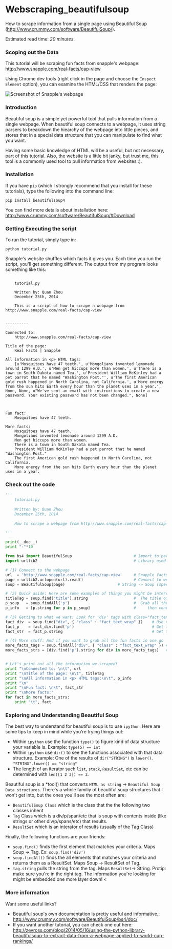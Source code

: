Webscraping_beautifulsoup
==========


How to scrape information from a single page using Beautiful Soup (http://www.crummy.com/software/BeautifulSoup/).

Estimated read time: *20 minutes*.

<h3> Scoping out the Data </h3>

This tutorial will be scraping fun facts from snapple's webpage: http://www.snapple.com/real-facts/cap-view

Using Chrome dev tools (right click in the page and choose the `Inspect Element` option), you can examine the HTML/CSS that renders the page:

![Screenshot of Snapple's webpage](https://github.com/theleastinterestingcoder/Webscraping_beautifulsoup/blob/master/resources/snapple_webpage.png)


<h3> Introduction </h3>

Beautiful soup  is a simple yet powerful tool that pulls information from a single webpage. When beautiful soup connects to a webpage, it uses string parsers to breakdown the hiearchy of the webpage into little pieces, and stores that in a special data structure that you can manipulate to find what you want. 

Having some basic knowledge of HTML will be a useful, but not necessary, part of this tutorial. Also, the website is a little bit janky, but trust me, this tool is a commonly used tool to pull information from websites :). 

<h3> Installation </h3>

If you have `pip` (which I strongly recommend that you install for these tutorials), type the following into the command line:

```
pip install beautifulsoup4
```

You can find more details about installation here: http://www.crummy.com/software/BeautifulSoup/#Download



<h3> Getting Executing the script </h3>

To run the tutorial, simply type in:
```
python tutorial.py
```

Snapple's website shuffles which facts it gives you. Each time you run the script, you'll get something different. The output from my program looks something like this:

```

    tutorial.py
   
    Written by: Quan Zhou
    December 25th, 2014
    
    This is a script of how to scrape a webpage from http://www.snapple.com/real-facts/cap-view


----------

Connected to: 
    http://www.snapple.com/real-facts/cap-view

Title of the page: 
    Real Facts | Snapple

All information in <p> HTML tags:
    [u'Mosquitoes have 47 teeth.', u'Mongolians invented lemonade around 1299 A.D.', u'Men get hiccups more than women.', u'There is a town in South Dakota named Tea.', u'President William McKinley had a pet parrot that he named "Washington Post."', u'The first American gold rush happened in North Carolina, not California.', u'More energy from the sun hits Earth every hour than the planet uses in a year.', None, None, u"We've sent an email with instructions to create a new password. Your existing password has not been changed.", None]



Fun fact: 
    Mosquitoes have 47 teeth.

More facts:
    Mosquitoes have 47 teeth.
    Mongolians invented lemonade around 1299 A.D.
    Men get hiccups more than women.
    There is a town in South Dakota named Tea.
    President William McKinley had a pet parrot that he named "Washington Post."
    The first American gold rush happened in North Carolina, not California.
    More energy from the sun hits Earth every hour than the planet uses in a year.
```
<h3> Check out the code </h3>

```python
'''
    tutorial.py
   
    Written by: Quan Zhou
    December 25th, 2014
    
    How to scrape a webpage from http://www.snapple.com/real-facts/cap-view

'''

print(__doc__)
print "-"*10

from bs4 import BeautifulSoup                           # Import to parse HTML structure
import urllib2                                          # Library used to make connections to a webpage

# (1) Connect to the webpage
url  = 'http://www.snapple.com/real-facts/cap-view'     # Snapple facts (hopefully, this won't be broken)
page = urllib2.urlopen(url).read()                      # Connect to webpage, and convert contents into string
soup = BeautifulSoup(page)                       # String -> Soup (special data structure of information)

# (2) Quick aside: Here are some examples of things you might be interested in
titleTag = soup.find("title").string                    #  The title of the page: u'Real Facts | Snapple'
p_soup   = soup.findAll('p')                            #  Grab all the information wrapped in <p> tags
p_info   = [p.string for p in p_soup]                   #     then convert (Result set) -> List of Strings

# (3) Getting to what we want: Look for 'div' tags with class="fact_text_wrap"
fact_div  = soup.find("div", { "class" : "fact_text_wrap" })    # Use ChromeDevTools to uniquely identify this info
fact_p    = fact_div.find('p')                                  # Get the paragraph buried in the <div> tag
fact_str  = fact_p.string                                       # Get to your fun fact

# (4) More stuff: And if you want to grab all the fun facts in one go
more_facts_tags = soup.findAll("div", { "class" : "fact_text_wrap" }) # use findAll(), not find()
more_facts_strs = [div.find('p').string for div in more_facts_tags]   # For each div, look at the paragraph inside, and convert to string


# Let's print out all the information we scraped!
print "\nConnected to: \n\t", url
print "\nTitle of the page: \n\t", titleTag
print "\nAll information in <p> HTML tags:\n\t", p_info
print "\n"
print "\nFun fact: \n\t", fact_str
print "\nMore facts:"
for fact in more_facts_strs:
    print "\t", fact
```
<h3> Exploring and Understanding Beautiful Soup </h3>

The best way to understand for beautiful soup is to use `ipython`. Here are some tips to keep in mind while you're trying things out:

* Within `ipython` use the function `type()` to figure kind of data structure your variable is. Example: `type(5) == int`
* Within `ipython` use `dir()` to see the functions associated with that data structure. Example: One of the results of `dir("STRING")` is `lower()`. `"STRING".lower() == "string"`
* The length of an iterator such `list`, `stack`, `ResultSet`, etc can be determined with `len([1 2 3]) == 3`. 

   
Beautiful soup is a *tool() that converts `HTML as string` -> `Beautiful Soup Data structures`. There's a whole familiy of beautiful soup structures that I won't get into, but the ones you'll see the most often are:

* `BeautifulSoup Class` which is the class that the the following two classes inherit 
* `Tag` Class which is a div/p/span/etc that is soup with contents inside (like strings or other div/p/spans/etc) that results. 
* `ResultSet` which is an interator of results (usually of the Tag Class) 



Finally, the following functions are your friends:

* `soup.find()` finds the first element that matches your criteria. Maps Soup -> Tag. Ex: `soup.find('div')` 
* `soup.findAll()` finds the all elements that matches your criteria and returns them as a ResultSet. Maps Soup -> ResultSet of Tag. 
* `tag.string` pulls the string from the tag. Maps `ResultSet`-> String. Protip: make sure you're in the right tag. The information you're looking for might be embedded one more layer down! <



<h3> More information </h3>

Want some useful links?
* Beautiful soup's own documentation is pretty useful and informative.: http://www.crummy.com/software/BeautifulSoup/bs4/doc/
* If you want another tutorial, you can check one out here: http://zevross.com/blog/2014/05/16/using-the-python-library-beautifulsoup-to-extract-data-from-a-webpage-applied-to-world-cup-rankings/

